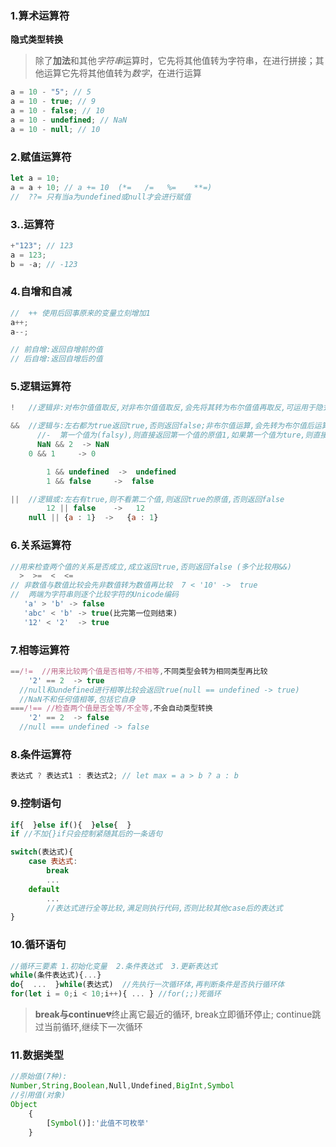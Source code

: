 ### 1.算术运算符

**隐式类型转换**

> 除了**加法**和其他*字符串*运算时，它先将其他值转为字符串，在进行拼接；其他运算它先将其他值转为*数字*，在进行运算

```js
a = 10 - "5"; // 5
a = 10 - true; // 9
a = 10 - false; // 10
a = 10 - undefined; // NaN
a = 10 - null; // 10
```

### 2.赋值运算符

```js
let a = 10;
a = a + 10; // a += 10  (*=   /=   %=    **=)
//  ??= 只有当a为undefined或null才会进行赋值
```

### 3..运算符

```js
+"123"; // 123
a = 123;
b = -a; // -123
```

### 4.自增和自减

```js
//  ++ 使用后回事原来的变量立刻增加1
a++;
a--;

// 前自增:返回自增前的值
// 后自增:返回自增后的值
```

### 5.逻辑运算符

```js
!   //逻辑非:对布尔值值取反,对非布尔值值取反,会先将其转为布尔值值再取反,可运用于隐式转布尔值   !!123 -> true

&&  //逻辑与:左右都为true返回true,否则返回false;非布尔值运算,会先转为布尔值后运算,但是最终返回原值
      //-  第一个值为(falsy),则直接返回第一个值的原值1,如果第一个值为ture,则直接返回第二个值
      NaN && 2  -> NaN
    0 && 1     -> 0

        1 && undefined  ->  undefined
        1 && false     ->  false

||  //逻辑或:左右有true,则不看第二个值,则返回true的原值,否则返回false
        12 || false    ->   12
    null || {a : 1}  ->   {a : 1}
```

### 6.关系运算符

```js
//用来检查两个值的关系是否成立,成立返回true,否则返回false (多个比较用&&)
  >  >=  <  <=
// 非数值与数值比较会先非数值转为数值再比较  7 < '10' ->  true
//  两端为字符串则逐个比较字符的Unicode编码
   'a' > 'b' -> false
   'abc' < 'b' -> true(比完第一位则结束)
   '12' < '2'  -> true

```

### 7.相等运算符

```js
==/!=  //用来比较两个值是否相等/不相等,不同类型会转为相同类型再比较
    '2' == 2  -> true
  //null和undefined进行相等比较会返回true(null == undefined -> true)
  //NaN不和任何值相等,包括它自身
===/!== //检查两个值是否全等/不全等,不会自动类型转换
    '2' == 2  -> false
  //null === undefined -> false

```

### 8.条件运算符

```js
表达式 ? 表达式1 : 表达式2; // let max = a > b ? a : b
```

### 9.控制语句

```js
if{  }else if(){  }else{  }
if //不加{}if只会控制紧随其后的一条语句

switch(表达式){
    case 表达式:
        break
        ...
    default
        ...
        //表达式进行全等比较,满足则执行代码,否则比较其他case后的表达式
}
```

### 10.循环语句

```js
//循环三要素 1.初始化变量  2.条件表达式  3.更新表达式
while(条件表达式){...}
do{  ...  }while(表达式)  //先执行一次循环体,再判断条件是否执行循环体
for(let i = 0;i < 10;i++){ ... } //for(;;)死循环
```

> **break与continue**:broken_heart:终止离它最近的循环, break立即循环停止; continue跳过当前循环,继续下一次循环

### 11.数据类型

```js
//原始值(7种):
Number,String,Boolean,Null,Undefined,BigInt,Symbol
//引用值(对象)
Object
    {
        [Symbol()]:'此值不可枚举'
    }
```
